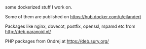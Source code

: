 some dockerized stuff I work on.

Some of them are published on https://hub.docker.com/u/eilandert

Packages like nginx, dovecot, postfix, openssl, rspamd etc from http://deb.paranoid.nl/

PHP packages from Ondrej at https://deb.sury.org/
